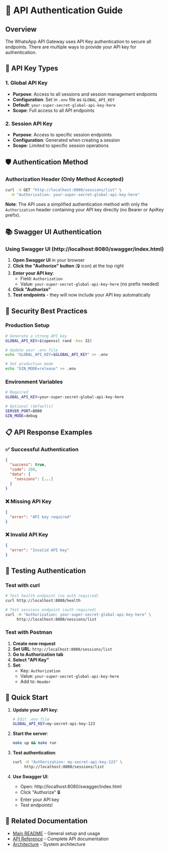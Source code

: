 # 🔐 API Authentication Guide

## Overview

The WhatsApp API Gateway uses API Key authentication to secure all endpoints. There are multiple ways to provide your API key for authentication.

## 🔑 API Key Types

### 1. Global API Key
- **Purpose**: Access to all sessions and session management endpoints
- **Configuration**: Set in `.env` file as `GLOBAL_API_KEY`
- **Default**: `your-super-secret-global-api-key-here`
- **Scope**: Full access to all API endpoints

### 2. Session API Key
- **Purpose**: Access to specific session endpoints
- **Configuration**: Generated when creating a session
- **Scope**: Limited to specific session operations

## 🛡️ Authentication Method

### Authorization Header (Only Method Accepted)
```bash
curl -X GET "http://localhost:8080/sessions/list" \
  -H "Authorization: your-super-secret-global-api-key-here"
```

**Note**: The API uses a simplified authentication method with only the `Authorization` header containing your API key directly (no Bearer or ApiKey prefix).

## 📚 Swagger UI Authentication

### Using Swagger UI (http://localhost:8080/swagger/index.html)

1. **Open Swagger UI** in your browser
2. **Click the "Authorize" button** (🔒 icon) at the top right
3. **Enter your API key**:
   - Field: `Authorization`
   - Value: `your-super-secret-global-api-key-here` (no prefix needed)
4. **Click "Authorize"**
5. **Test endpoints** - they will now include your API key automatically

## 🚨 Security Best Practices

### Production Setup
```bash
# Generate a strong API key
GLOBAL_API_KEY=$(openssl rand -hex 32)

# Update your .env file
echo "GLOBAL_API_KEY=$GLOBAL_API_KEY" >> .env

# Set production mode
echo "GIN_MODE=release" >> .env
```

### Environment Variables
```bash
# Required
GLOBAL_API_KEY=your-super-secret-global-api-key-here

# Optional (defaults)
SERVER_PORT=8080
GIN_MODE=debug
```

## 📋 API Response Examples

### ✅ Successful Authentication
```json
{
  "success": true,
  "code": 200,
  "data": {
    "sessions": [...]
  }
}
```

### ❌ Missing API Key
```json
{
  "error": "API key required"
}
```

### ❌ Invalid API Key
```json
{
  "error": "Invalid API key"
}
```

## 🔧 Testing Authentication

### Test with curl
```bash
# Test health endpoint (no auth required)
curl http://localhost:8080/health

# Test sessions endpoint (auth required)
curl -H "Authorization: your-super-secret-global-api-key-here" \
     http://localhost:8080/sessions/list
```

### Test with Postman
1. **Create new request**
2. **Set URL**: `http://localhost:8080/sessions/list`
3. **Go to Authorization tab**
4. **Select "API Key"**
5. **Set**:
   - Key: `Authorization`
   - Value: `your-super-secret-global-api-key-here`
   - Add to: `Header`

## 🎯 Quick Start

1. **Update your API key**:
   ```bash
   # Edit .env file
   GLOBAL_API_KEY=my-secret-api-key-123
   ```

2. **Start the server**:
   ```bash
   make up && make run
   ```

3. **Test authentication**:
   ```bash
   curl -H "Authorization: my-secret-api-key-123" \
        http://localhost:8080/sessions/list
   ```

4. **Use Swagger UI**:
   - Open: http://localhost:8080/swagger/index.html
   - Click "Authorize" 🔒
   - Enter your API key
   - Test endpoints!

## 🔗 Related Documentation

- [Main README](README.md) - General setup and usage
- [API Reference](API.md) - Complete API documentation
- [Architecture](ARCHITECTURE.md) - System architecture
